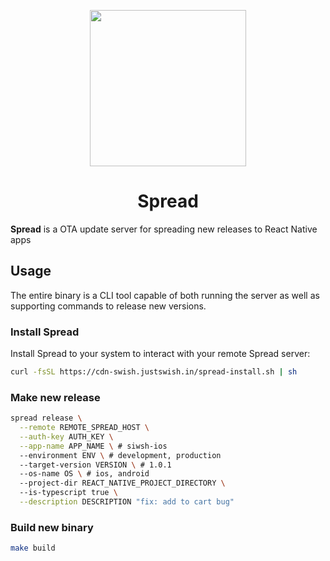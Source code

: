 
<p align="center">
  <img src="https://github.com/user-attachments/assets/de5cc364-ddf5-44d2-a7bb-4e5b3bd85541" width="250" />
  <H1 align="center">Spread</H1>
</p>

**Spread** is a OTA update server for spreading new releases to React Native apps

## Usage 
The entire binary is a CLI tool capable of both running the server as well as supporting commands to release new versions. 

### Install Spread 
Install Spread to your system to interact with your remote Spread server:  
```sh
curl -fsSL https://cdn-swish.justswish.in/spread-install.sh | sh
```

### Make new release 

```sh
spread release \
  --remote REMOTE_SPREAD_HOST \
  --auth-key AUTH_KEY \
  --app-name APP_NAME \ # siwsh-ios
  --environment ENV \ # development, production
  --target-version VERSION \ # 1.0.1
  --os-name OS \ # ios, android
  --project-dir REACT_NATIVE_PROJECT_DIRECTORY \ 
  --is-typescript true \
  --description DESCRIPTION "fix: add to cart bug"
```
### Build new binary

```sh
make build
```
